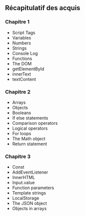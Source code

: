 ## Récapitulatif des acquis

### Chapitre 1 

- Script Tags
- Variables
- Numbers
- Strings 
- Console Log
- Functions 
- The DOM 
- getElementById
- innerText
- textContent

### Chapitre 2

- Arrays
- Objects
- Booleans
- If else statements
- Comparison operators
- Logical operators
- For loops
- The Math object
- Return statement

### Chapitre 3

- Const
- AddEventListener
- InnerHTML
- Input.value
- Function parameters
- Template strings
- LocalStorage
- The JSON object
- Objects in arrays